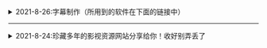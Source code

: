 <details>
  <summary>2021-8-26:字幕制作（所用到的软件在下面的链接中）</summary> 
##### 1. 下载后将后缀改为ZIP;
##### 2. 如果不会使用，请到西瓜视频搜索云边科技工作室，私信教你修改
  
| 网站名称  | 网站地址  |
| ------------ | ------------ |
|  字幕工具 |  https://www.aliyundrive.com/s/5cuMWBL8RpX |
</details>

- - -

<details>
  <summary>2021-8-24:珍藏多年的影视资源网站分享给你！收好别弄丢了</summary>

 网站名称   网站地址  

 电影天堂   https://www.dy2018.com/ 
 电影先生 http://dyxs14.com/  
 555电影 https://www.555dy6.com/   
MK影视https://www.mkvdo.com/
 KK看剧 http://www.kkkanju.com/   
 奈飞星影视https://nfxhd.com/   
 CK电影部落 https://www.ck180.net/   
  
</details>
